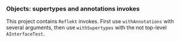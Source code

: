 ### Objects: supertypes and annotations invokes

This project contains `Reflekt` invokes. 
First use `withAnnotations` with several arguments,
then use `withSupertypes` with the not top-level `AInterfaceTest`.
